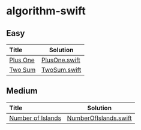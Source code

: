 # algorithm-swift

## Easy
| Title | Solution |
| :------------ | ------------- |
| [Plus One](https://leetcode.com/problems/plus-one/) | [PlusOne.swift](https://github.com/DexCodeFactory/algorithm-swift/blob/master/Easy/PlusOne.swift) |
| [Two Sum](https://leetcode.com/problems/two-sum/) | [TwoSum.swift](https://github.com/DexCodeFactory/algorithm-swift/blob/master/Easy/TwoSum.swift) |

## Medium
| Title | Solution |
| :------------ | ------------- |
| [Number of Islands](https://leetcode.com/problems/number-of-islands/) | [NumberOfIslands.swift](https://github.com/DexCodeFactory/algorithm-swift/blob/master/Medium/NumberOfIslands.swift) | Easy |
